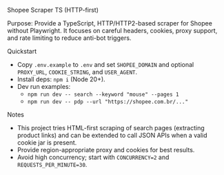 Shopee Scraper TS (HTTP-first)

Purpose: Provide a TypeScript, HTTP/HTTP2-based scraper for Shopee without Playwright. It focuses on careful headers, cookies, proxy support, and rate limiting to reduce anti-bot triggers.

Quickstart
- Copy `.env.example` to `.env` and set `SHOPEE_DOMAIN` and optional `PROXY_URL`, `COOKIE_STRING`, and `USER_AGENT`.
- Install deps: `npm i` (Node 20+).
- Dev run examples:
  - `npm run dev -- search --keyword "mouse" --pages 1`
  - `npm run dev -- pdp --url "https://shopee.com.br/..."`

Notes
- This project tries HTML-first scraping of search pages (extracting product links) and can be extended to call JSON APIs when a valid cookie jar is present.
- Provide region-appropriate proxy and cookies for best results.
- Avoid high concurrency; start with `CONCURRENCY=2` and `REQUESTS_PER_MINUTE=30`.

